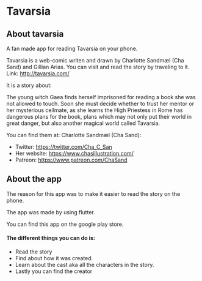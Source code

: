 # Tavarsia

## About tavarsia
A fan made app for reading Tavarsia on your phone. 

Tavarsia is a web-comic writen and drawn by Charlotte Sandmæl (Cha Sand) and Gillian Arias. 
You can visit and read the story by traveling to it. Link: http://tavarsia.com/

It is a story about: 

The young witch Gaea finds herself imprisoned for reading a book she was not allowed to touch.
Soon she must decide whether to trust her mentor or her mysterious cellmate, as she learns the High Priestess in Rome has dangerous plans for the book, plans which may not only put their world in great danger, but also another magical world called Tavarsia.

You can find them at: 
Charlotte Sandmæl (Cha Sand): 
- Twitter: https://twitter.com/Cha_C_San
- Her website: https://www.chasillustration.com/
- Patreon: https://www.patreon.com/ChaSand

## About the app

The reason for this app was to make it easier to read the story on the phone. 

The app was made by using flutter.

You can find this app on the google play store. 

#### The different things you can do is: 
- Read the story 
- Find about how it was created. 
- Learn about the cast aka all the characters in the story.
- Lastly you can find the creator